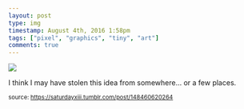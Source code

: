 ```yaml
---
layout: post
type: img
timestamp: August 4th, 2016 1:58pm
tags: ["pixel", "graphics", "tiny", "art"]
comments: true
---
```

<img src="https://saturdayxiii.github.io/media/148460620264.png"/>

I think I may have stolen this idea from somewhere&hellip; or a few places.
 
  
<small>source: https://saturdayxiii.tumblr.com/post/148460620264</small>